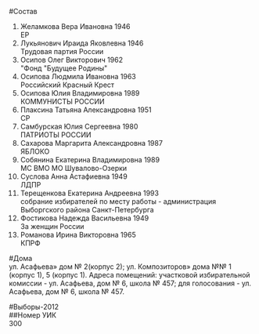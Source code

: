 #Состав  
1. Желамкова Вера Ивановна 1946  
    ЕР  
2. Лукьянович Ираида Яковлевна 1946  
    Трудовая партия России  
3. Осипов Олег Викторович 1962  
    "Фонд "Будущее Родины"  
4. Осипова Людмила Ивановна 1963  
    Российский Красный Крест  
5. Осипова Юлия Владимировна 1989  
    КОММУНИСТЫ РОССИИ  
6. Плаксина Татьяна Александровна 1951  
    СР  
7. Самбурская Юлия Сергеевна 1980  
    ПАТРИОТЫ РОССИИ  
8. Сахарова Маргарита Александровна 1987  
    ЯБЛОКО  
9. Собянина Екатерина Владимировна 1989  
    МС ВМО МО Шувалово-Озерки  
10. Суслова Анна Астафиевна 1949  
    ЛДПР  
11. Терещенкова Екатерина Андреевна 1993  
    собрание избирателей по месту работы - администрация Выборгского района Санкт-Петербурга  
12. Фостикова Надежда Васильевна 1949  
    За женщин России  
13. Романова Ирина Викторовна 1965  
    КПРФ  
  
#Дома  
ул. Асафьева» дом № 2(корпус 2); ул. Композиторов» дома №№ 1 (корпус 1), 5 (корпус 1). Адреса помещений: участковой избирательной комиссии - ул. Асафьева, дом № 6, школа № 457; для голосования - ул. Асафьева, дом № 6, школа № 457.  
  
#Выборы-2012  
##Номер УИК  
300  
